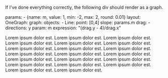 
If I've done everything correctly, the following div should render as a graph.


<div class="kg-container">
params: 
    - {name: m, value: 1, min: -2, max: 2, round: 0.01}
layout:
  OneGraph:
    graph:
      objects:
      - Line:
          point: [0,4]
          slope: params.m
          drag: 
            - directions: y
              param: m
              expression: "(drag.y - 4)/drag.x"
</div>


Lorem ipsum dolor est.
Lorem ipsum dolor est.
Lorem ipsum dolor est.
Lorem ipsum dolor est.
Lorem ipsum dolor est.
Lorem ipsum dolor est.
Lorem ipsum dolor est.
Lorem ipsum dolor est.
Lorem ipsum dolor est.
Lorem ipsum dolor est.
Lorem ipsum dolor est.
Lorem ipsum dolor est.
Lorem ipsum dolor est.
Lorem ipsum dolor est.
Lorem ipsum dolor est.
Lorem ipsum dolor est.
Lorem ipsum dolor est.
Lorem ipsum dolor est.
Lorem ipsum dolor est.
Lorem ipsum dolor est.
